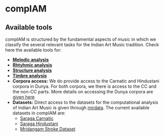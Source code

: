 # compIAM


## Available tools
compIAM is structured by the fundamental aspects of music in which we classify the several relevant tasks for the Indian Art Music tradition. Check here the available tools for:
- **[Melodic analysis](./compiam/melody/README.md)**
- **[Rhtyhmic analysis](./compiam/rhythm/README.md)**
- **[Structure analysis](./compiam/structure/README.md)**
- **[Timbre analysis](./compiam/timbre/README.md)**
- **Corpora access:** We do provide access to the Carnatic and Hindustani corpora in Dunya. For both corpora, we there is access to the CC and the non-CC parts. More details on accessing the Dunya corpora are [given here](./compiam/dunya/README.md)
- **Datasets:** Direct access to the datasets for the computational analysis of Indian Art Music is given through [mirdata](https://github.com/mir-dataset-loaders/mirdata). The current available datasets in compIAM are:
    - [Saraga Carnatic](https://mtg.github.io/saraga/)
    - [Saraga Hindustani](https://mtg.github.io/saraga/)
    - [Mridangam Stroke Dataset](https://compmusic.upf.edu/mridangam-stroke-dataset)

